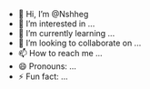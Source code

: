 - 👋 Hi, I’m @Nshheg
- 👀 I’m interested in ...
- 🌱 I’m currently learning ...
- 💞️ I’m looking to collaborate on ...
- 📫 How to reach me ...
- 😄 Pronouns: ...
- ⚡ Fun fact: ...

<!---
Nshheg/Nshheg is a ✨ special ✨ repository because its `README.md` (this file) appears on your GitHub profile.
You can click the Preview link to take a look at your changes.
--->
